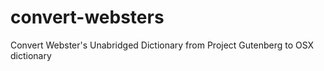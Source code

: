 convert-websters
================

Convert Webster's Unabridged Dictionary from Project Gutenberg to OSX dictionary
